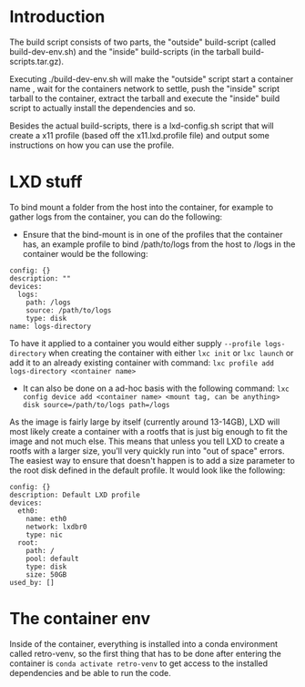 # Introduction

The build script consists of two parts, the "outside" build-script (called build-dev-env.sh) and the "inside" build-scripts (in the tarball build-scripts.tar.gz).

Executing ./build-dev-env.sh <container name> will make the "outside" script start a container name <container name>, wait for the containers network to settle, push the "inside" script tarball to the container, extract the tarball and execute the "inside" build script to actually install the dependencies and so.

Besides the actual build-scripts, there is a lxd-config.sh script that will create a x11 profile (based off the x11.lxd.profile file) and output some instructions on how you can use the profile.

# LXD stuff

To bind mount a folder from the host into the container, for example to gather logs from the container, you can do the following:
* Ensure that the bind-mount is in one of the profiles that the container has, an example profile to bind /path/to/logs from the host to /logs in the container would be the following:
```
config: {}
description: ""
devices:
  logs:
    path: /logs
    source: /path/to/logs
    type: disk
name: logs-directory
```
To have it applied to a container you would either supply `--profile logs-directory` when creating the container with either `lxc init` or `lxc launch` or add it to an already existing container with command: `lxc profile add logs-directory <container name>`

* It can also be done on a ad-hoc basis with the following command: `lxc config device add <container name> <mount tag, can be anything> disk source=/path/to/logs path=/logs`

As the image is fairly large by itself (currently around 13-14GB), LXD will most likely create a container with a rootfs that is just big enough to fit the image and not much else. This means that unless you tell LXD to create a rootfs with a larger size, you'll very quickly run into "out of space" errors.
The easiest way to ensure that doesn't happen is to add a size parameter to the root disk defined in the default profile. It would look like the following:
```
config: {}
description: Default LXD profile
devices:
  eth0:
    name: eth0
    network: lxdbr0
    type: nic
  root:
    path: /
    pool: default
    type: disk
    size: 50GB
used_by: []
```

# The container env

Inside of the container, everything is installed into a conda environment called retro-venv, so the first thing that has to be done after entering the container is `conda activate retro-venv` to get access to the installed dependencies and be able to run the code.
